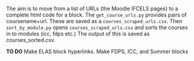 The aim is to move from a list of URLs (the Moodle IFCELS pages) to a complete html code for a block.
The `get_course_urls.py` provides pairs of coursename+url. These are saved as a `courses_scraped_urls.csv`.
Then `sort_by_module.py` opens `courses_scraped_urls.csv` and sorts the courses in to modules (icc, fdps etc.)
The output of this is saved as courses_sorted.csv.

**TO DO**
Make ELAS block hyperlinks.
Make FDPS, ICC, and Summer blocks
